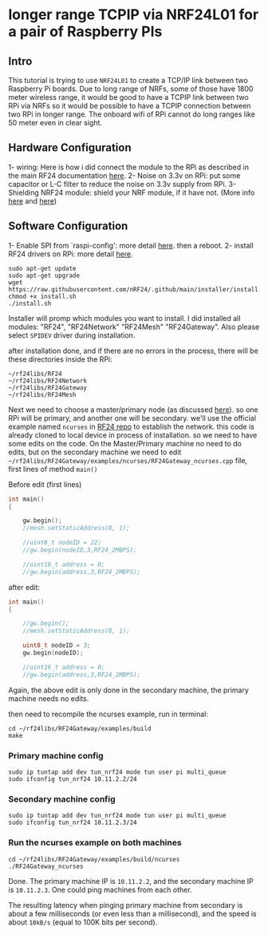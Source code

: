 

# longer range TCPIP via NRF24L01 for a pair of Raspberry PIs

## Intro

This tutorial is trying to use `NRF24L01` to create a TCP/IP link between two Raspberry Pi boards.
Due to long range of NRFs, some of those have 1800 meter wireless range, it would be good to have a TCPIP link between two RPi via NRFs so it would be possible to have a TCPIP connection between two RPi in longer range. The onboard wifi of RPi cannot do long ranges like 50 meter even in clear sight. 

## Hardware Configuration

1- wiring: Here is how i did connect the module to the RPi as described in the main RF24 documentation [here](https://nrf24.github.io/RF24/#autotoc_md227).
2- Noise on 3.3v on RPi: put some capacitor or L-C filter to reduce the noise on 3.3v supply from RPi.
3- Shielding NRF24 module: shield your NRF module, if it have not. (More info [here](http://embedblog.eu/?p=187) and [here](https://forum.mysensors.org/topic/3615/long-range-transmission-with-nrf24l01-pa-lna))

## Software Configuration

1- Enable SPI from `raspi-config': more detail [here](https://pimylifeup.com/raspberry-pi-spi/). then a reboot.
2- install RF24 drivers on RPi: 
more detail [here](https://nrf24.github.io/RF24/md_docs_2linux__install.html). 

```text
sudo apt-get update
sudo apt-get upgrade
wget https://raw.githubusercontent.com/nRF24/.github/main/installer/install.sh
chmod +x install.sh
./install.sh
```
Installer will promp which modules you want to install. I did installed all modules: "RF24", "RF24Network" "RF24Mesh" "RF24Gateway". Also please select `SPIDEV` driver during installation.

after installation done, and if there are no errors in the process, there will be these directories inside the RPi:

```text
~/rf24libs/RF24
~/rf24libs/RF24Network
~/rf24libs/RF24Gateway
~/rf24libs/RF24Mesh
```

Next we need to choose a master/primary node (as discussed [here](https://github.com/nRF24/RF24Gateway/issues/41)). so one RPi will be primary, and another one will be secondary. we'll use the official example named `ncurses` in [RF24 repo](https://github.com/nRF24/RF24Gateway/tree/master/examples/ncurses) to establish the network.
this code is already cloned to local device in process of installation. so we need to have some edits on the code. On the Master/Primary machine no need to do edits, but on the secondary machine we need to edit `~/rf24libs/RF24Gateway/examples/ncurses/RF24Gateway_ncurses.cpp` file, first lines of method `main()`

Before edit (first lines)
```cpp
int main()
{

    gw.begin();
    //mesh.setStaticAddress(8, 1);

    //uint8_t nodeID = 22;
    //gw.begin(nodeID,3,RF24_2MBPS);

    //uint16_t address = 0;
    //gw.begin(address,3,RF24_2MBPS);
```
after edit:
```cpp
int main()
{

    //gw.begin();
    //mesh.setStaticAddress(8, 1);

    uint8_t nodeID = 3;
    gw.begin(nodeID);

    //uint16_t address = 0;
    //gw.begin(address,3,RF24_2MBPS);
```

Again, the above edit is only done in the secondary machine, the primary machine needs no edits.

then need to recompile the ncurses example, run in terminal:

```text
cd ~/rf24libs/RF24Gateway/examples/build
make
```

### Primary machine config

```text
sudo ip tuntap add dev tun_nrf24 mode tun user pi multi_queue
sudo ifconfig tun_nrf24 10.11.2.2/24
```

### Secondary machine config

```text
sudo ip tuntap add dev tun_nrf24 mode tun user pi multi_queue
sudo ifconfig tun_nrf24 10.11.2.3/24
```

### Run the ncurses example on both machines

```text
cd ~/rf24libs/RF24Gateway/examples/build/ncurses
./RF24Gateway_ncurses
```

Done. The primary machine IP is `10.11.2.2`, and the secondary machine IP is `10.11.2.3`.
One could ping machines from each other.

The resulting latency when pinging primary machine from secondary is about a few milliseconds (or even less than a millisecond), and the speed is about `10kB/s` (equal to 100K bits per second).

